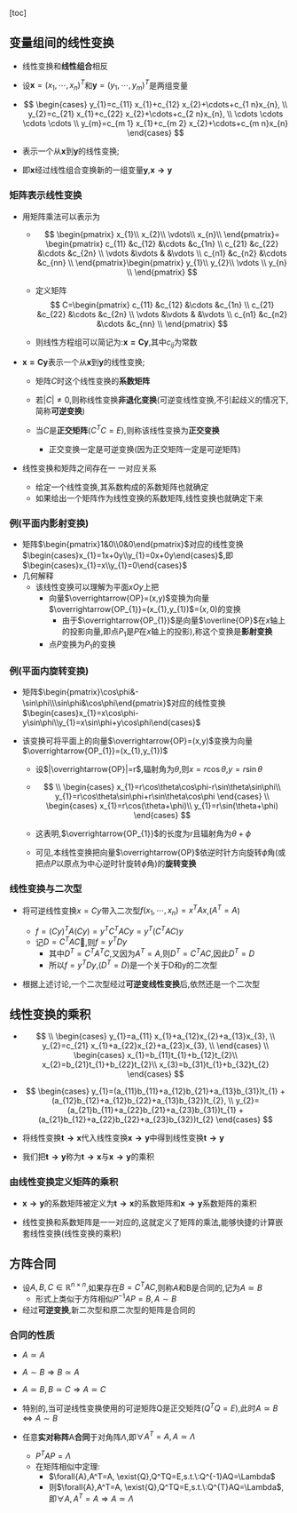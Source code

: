 [toc]



## 变量组间的线性变换

- 线性变换和**线性组合**相反

- 设$\boldsymbol{x}=(x_1,\cdots,x_n)^T$和$\boldsymbol{y}=(y_1,\cdots,y_m)^T$是两组变量

- $$
  \begin{cases}
  y_{1}=c_{11} x_{1}+c_{12} x_{2}+\cdots+c_{1 n}x_{n}, \\
  y_{2}=c_{21} x_{1}+c_{22} x_{2}+\cdots+c_{2 n}x_{n}, \\
  \cdots \cdots \cdots \cdots \\
  y_{m}=c_{m 1} x_{1}+c_{m 2} x_{2}+\cdots+c_{m n}x_{n}
  \end{cases}
  $$

- 表示一个从$\boldsymbol{x}$到$\boldsymbol{y}$的线性变换;

- 即$\boldsymbol{x}$经过线性组合变换新的一组变量$\boldsymbol{y}$,$\boldsymbol{x\to{y}}$

### 矩阵表示线性变换

- 用矩阵乘法可以表示为

  - $$
    \begin{pmatrix}
    	x_{1}\\
    	x_{2}\\
    	\vdots\\
    	x_{n}\\
    \end{pmatrix}=
    \begin{pmatrix}
    	c_{11}  &c_{12}  &\cdots  &c_{1n}  	\\
    	c_{21}  &c_{22}  &\cdots  &c_{2n}  	\\
    	\vdots  &\vdots  &        &\vdots  	\\
    	c_{n1}  &c_{n2}  &\cdots  &c_{nn}  	\\
    \end{pmatrix}\begin{pmatrix}
    	y_{1}\\
    	y_{2}\\
    	\vdots		\\
    	y_{n}	\\
    \end{pmatrix}
    $$

  - 定义矩阵
    $$
    C=\begin{pmatrix}
    	c_{11}  &c_{12}  &\cdots  &c_{1n}  	\\
    	c_{21}  &c_{22}  &\cdots  &c_{2n}  	\\
    	\vdots  &\vdots  &        &\vdots  	\\
    	c_{n1}  &c_{n2}  &\cdots  &c_{nn}  	\\
    \end{pmatrix}
    $$

  - 则线性方程组可以简记为:$\boldsymbol{x=Cy}$,其中$c_{ij}$为常数

- $\boldsymbol{x=Cy}$表示一个从$\boldsymbol{x}$到$\boldsymbol{y}$的线性变换;

  - 矩阵$C$时这个线性变换的**系数矩阵**
  - 若$|C|\neq{0}$,则称线性变换**非退化变换**(可逆变线性变换,不引起歧义的情况下,简称**可逆变换**)

  - 当$C$是**正交矩阵**($C^TC=E$),则称该线性变换为**正交变换**
    - 正交变换一定是可逆变换(因为正交矩阵一定是可逆矩阵)

- 线性变换和矩阵之间存在一 一对应关系
  - 给定一个线性变换,其系数构成的系数矩阵也就确定
  - 如果给出一个矩阵作为线性变换的系数矩阵,线性变换也就确定下来

### 例(平面内影射变换)

- 矩阵$\begin{pmatrix}1&0\\0&0\end{pmatrix}$对应的线性变换$\begin{cases}x_{1}=1x+0y\\y_{1}=0x+0y\end{cases}$,即$\begin{cases}x_{1}=x\\y_{1}=0\end{cases}$
- 几何解释
  - 该线性变换可以理解为平面$xOy$上把
    - 向量$\overrightarrow{OP}=(x,y)$变换为向量$\overrightarrow{OP_{1}}=(x_{1},y_{1})$=$(x,0)$的变换
      - 由于$\overrightarrow{OP_{1}}$是向量$\overline{OP}$在$x$轴上的投影向量,即点$P_{1}$是$P$在$x$轴上的投影),称这个变换是**影射变换**
    - 点$P$变换为$P_{1}$的变换

### 例(平面内旋转变换)

- 矩阵$\begin{pmatrix}\cos\phi&-\sin\phi\\\sin\phi&\cos\phi\end{pmatrix}$对应的线性变换$\begin{cases}x_{1}=x\cos\phi-y\sin\phi\\y_{1}=x\sin\phi+y\cos\phi\end{cases}$

- 该变换可将平面上的向量$\overrightarrow{OP}=(x,y)$变换为向量$\overrightarrow{OP_{1}}=(x_{1},y_{1})$

  - 设$|\overrightarrow{OP}|=r$,辐射角为$\theta$,则$x=r\cos\theta$,$y=r\sin\theta$

  - $$
    \\
    \begin{cases}
    x_{1}=r\cos\theta\cos\phi-r\sin\theta\sin\phi\\
    y_{1}=r\cos\theta\sin\phi+r\sin\theta\cos\phi
    \end{cases}
    \\
    \begin{cases}
    x_{1}=r\cos(\theta+\phi)\\
    y_{1}=r\sin(\theta+\phi)
    \end{cases}
    $$

  - 这表明,$\overrightarrow{OP_{1}}$的长度为$r$且辐射角为$\theta+\phi$

  - 可见,本线性变换把向量$\overrightarrow{OP}$依逆时针方向旋转$\phi$角(或把点$P$以原点为中心逆时针旋转$\phi$角)的**旋转变换**

### 线性变换与二次型

- 将可逆线性变换$x=Cy$带入二次型$f(x_1,\cdots,x_n)=x^TAx$,($A^T=A$)

  - $f=(Cy)^TA(Cy)=y^TC^TACy=y^T(C^TAC)y$
  - 记$D=C^TAC$🎈,则$f=y^TDy$
    - 其中$D^T=C^TA^TC$,又因为$A^T=A$,则$D^T=C^TAC$,因此$D^T=D$
    - 所以$f=y^TDy$,$(D^T=D)$是一个关于D和y的二次型
- 根据上述讨论,一个二次型经过**可逆变线性变换**后,依然还是一个二次型

## 线性变换的乘积

- $$
  \\
  \begin{cases}
  y_{1}=a_{11} x_{1}+a_{12}x_{2}+a_{13}x_{3}, \\
  y_{2}=c_{21} x_{1}+a_{22}x_{2}+a_{23}x_{3}, \\
  \end{cases}
  \\
  \begin{cases}
  x_{1}=b_{11}t_{1}+b_{12}t_{2}\\
  x_{2}=b_{21}t_{1}+b_{22}t_{2}\\
  x_{3}=b_{31}t_{1}+b_{32}t_{2}
  \end{cases}
  $$

- $$
  \begin{cases}
  y_{1}=(a_{11}b_{11}+a_{12}b_{21}+a_{13}b_{31})t_{1}
  +(a_{12}b_{12}+a_{12}b_{22}+a_{13}b_{32})t_{2}, \\
  y_{2}=(a_{21}b_{11}+a_{22}b_{21}+a_{23}b_{31})t_{1}
  +(a_{21}b_{12}+a_{22}b_{22}+a_{23}b_{32})t_{2}
  \end{cases}
  $$

- 将线性变换$\boldsymbol{t\to{x}}$代入线性变换$\boldsymbol{x\to{y}}$中得到线性变换$\boldsymbol{t\to{y}}$

- 我们把$\boldsymbol{t\to{y}}$称为$\boldsymbol{t\to{x}}$与$\boldsymbol{x\to{y}}$的乘积

### 由线性变换定义矩阵的乘积

- $\boldsymbol{x\to{y}}$的系数矩阵被定义为$\boldsymbol{t\to{x}}$的系数矩阵和$\boldsymbol{x\to{y}}$系数矩阵的乘积

- 线性变换和系数矩阵是一一对应的,这就定义了矩阵的乘法,能够快捷的计算嵌套线性变换(线性变换的乘积)

  



## 方阵合同

- 设$A,B,C\in\mathbb{R}^{n\times{n}}$,如果存在$B=C^TAC$,则称$A$和B是合同的,记为$A\simeq{B}$
  - 形式上类似于方阵相似$P^{-1}AP=B,A\sim{B}$
- 经过**可逆变换**,新二次型和原二次型的矩阵是合同的

### 合同的性质

- $A\simeq{A}$
- $A\sim{B}\Rightarrow{B\simeq{A}}$
- $A\simeq{B},B\simeq{C}\Rightarrow{A\simeq{C}}$

- 特别的,当可逆线性变换使用的可逆矩阵Q是正交矩阵($Q^TQ=E$),此时$A\simeq{B}\Leftrightarrow{A\sim{B}}$

- 任意**实对称阵**A**合同**于对角阵$\Lambda$,即$\forall A^T=A,A\simeq{\Lambda}$
  - $P^TA{P}=\Lambda$
  - 在矩阵相似中定理:
    - $\forall{A},A^T=A, \exist{Q},Q^TQ=E,s.t.\:Q^{-1}AQ=\Lambda$
    - 则$\forall{A},A^T=A, \exist{Q},Q^TQ=E,s.t.\:Q^{T}AQ=\Lambda$,即$\forall{A},A^T=A\Rightarrow{A\simeq{\Lambda}}$

